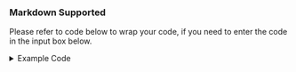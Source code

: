 <script setup>
const exampleCode = `
\`\`\`vue
<script setup>
defineProps({ /* ... */ })
<\/script>

<template>
  <h1>Hello World</h1>
</template>
\`\`\``.trim()
</script>

<h3 class="my-1">Markdown Supported</h3>

Please refer to code below to wrap your code, if you need to enter the code in the input box below.

<details>

<summary>Example Code</summary><br>

<el-input
  class="font-mono"
  :model-value="exampleCode"
  type="textarea"
  autosize
  readonly
/>

</details>

